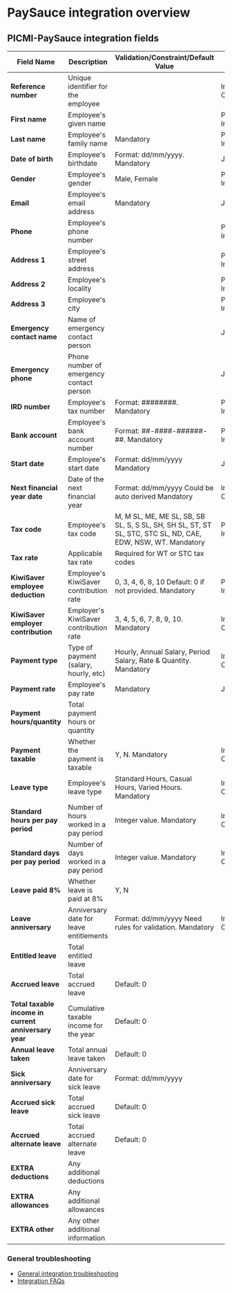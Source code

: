 # PaySauce integration overview

## PICMI-PaySauce integration fields

| **Field Name**                                       | **Description**                          | **Validation/Constraint/Default Value**                                                                     | **Source**                |
|------------------------------------------------------|------------------------------------------|-------------------------------------------------------------------------------------------------------------|---------------------------|
| **Reference number**                                 | Unique identifier for the employee       |                                                                                                             | Integration Configuration |
| **First name**                                       | Employee's given name                    |                                                                                                             | Personal Information      |
| **Last name**                                        | Employee's family name                   | Mandatory                                                                                                   | Personal Information      |
| **Date of birth**                                    | Employee's birthdate                     | Format: dd/mm/yyyy. Mandatory                                                                               | Job                       |
| **Gender**                                           | Employee's gender                        | Male, Female                                                                                                | Personal Information      |
| **Email**                                            | Employee's email address                 | Mandatory                                                                                                   | Job                       |
| **Phone**                                            | Employee's phone number                  |                                                                                                             | Personal Information      |
| **Address 1**                                        | Employee's street address                |                                                                                                             | Personal Information      |
| **Address 2**                                        | Employee's locality                      |                                                                                                             | Personal Information      |
| **Address 3**                                        | Employee's city                          |                                                                                                             | Personal Information      |
| **Emergency contact name**                           | Name of emergency contact person         |                                                                                                             | Job                       |
| **Emergency phone**                                  | Phone number of emergency contact person |                                                                                                             | Job                       |
| **IRD number**                                       | Employee's tax number                    | Format: ########. Mandatory                                                                                 | Personal Information      |
| **Bank account**                                     | Employee's bank account number           | Format: ##-####-######-##. Mandatory                                                                        | Personal Information      |
| **Start date**                                       | Employee's start date                    | Format: dd/mm/yyyy Mandatory                                                                                | Job                       |
| **Next financial year date**                         | Date of the next financial year          | Format: dd/mm/yyyy Could be auto derived Mandatory                                                          | Integration Configuration |
| **Tax code**                                         | Employee's tax code                      | M, M SL, ME, ME SL, SB, SB SL, S, S SL, SH, SH SL, ST, ST SL, STC, STC SL, ND, CAE, EDW, NSW, WT. Mandatory | Personal Information      |
| **Tax rate**                                         | Applicable tax rate                      | Required for WT or STC tax codes                                                                            |                           |
| **KiwiSaver employee deduction**                     | Employee's KiwiSaver contribution rate   | 0, 3, 4, 6, 8, 10 Default: 0 if not provided. Mandatory                                                     | Personal Information      |
| **KiwiSaver employer contribution**                  | Employer's KiwiSaver contribution rate   | 3, 4, 5, 6, 7, 8, 9, 10. Mandatory                                                                          | Integration Configuration |
| **Payment type**                                     | Type of payment (salary, hourly, etc)    | Hourly, Annual Salary, Period Salary, Rate & Quantity. Mandatory                                            | Integration Configuration |
| **Payment rate**                                     | Employee's pay rate                      | Mandatory                                                                                                   | Job                       |
| **Payment hours/quantity**                           | Total payment hours or quantity          |                                                                                                             |                           |
| **Payment taxable**                                  | Whether the payment is taxable           | Y, N. Mandatory                                                                                             | Integration Configuration |
| **Leave type**                                       | Employee's leave type                    | Standard Hours, Casual Hours, Varied Hours. Mandatory                                                       | Integration Configuration |
| **Standard hours per pay period**                    | Number of hours worked in a pay period   | Integer value. Mandatory                                                                                    | Integration Configuration |
| **Standard days per pay period**                     | Number of days worked in a pay period    | Integer value. Mandatory                                                                                    | Integration Configuration |
| **Leave paid 8%**                                    | Whether leave is paid at 8%              | Y, N                                                                                                        |                           |
| **Leave anniversary**                                | Anniversary date for leave entitlements  | Format: dd/mm/yyyy Need rules for validation. Mandatory                                                     | Integration Configuration |
| **Entitled leave**                                   | Total entitled leave                     |                                                                                                             |                           |
| **Accrued leave**                                    | Total accrued leave                      | Default: 0                                                                                                  |                           |
| **Total taxable income in current anniversary year** | Cumulative taxable income for the year   | Default: 0                                                                                                  |                           |
| **Annual leave taken**                               | Total annual leave taken                 | Default: 0                                                                                                  |                           |
| **Sick anniversary**                                 | Anniversary date for sick leave          | Format: dd/mm/yyyy                                                                                          |                           |
| **Accrued sick leave**                               | Total accrued sick leave                 | Default: 0                                                                                                  |                           |
| **Accrued alternate leave**                          | Total accrued alternate leave            | Default: 0                                                                                                  |                           |
| **EXTRA deductions**                                 | Any additional deductions                |                                                                                                             |                           |
| **EXTRA allowances**                                 | Any additional allowances                |                                                                                                             |                           |
| **EXTRA other**                                      | Any other additional information         |                                                                                                             |                           |

<explanation>

### General troubleshooting

- [General integration troubleshooting](integrations#troubleshooting)
- [Integration FAQs](../faqs#integrations)

</explanation>
